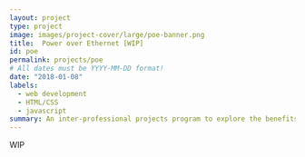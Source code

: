 ```yaml
---
layout: project
type: project
image: images/project-cover/large/poe-banner.png
title:  Power over Ethernet [WIP]
id: poe
permalink: projects/poe
# All dates must be YYYY-MM-DD format!
date: "2018-01-08"
labels:
  - web development
  - HTML/CSS
  - javascript
summary: An inter-professional projects program to explore the benefits of power over ethernet 
---
```


WIP